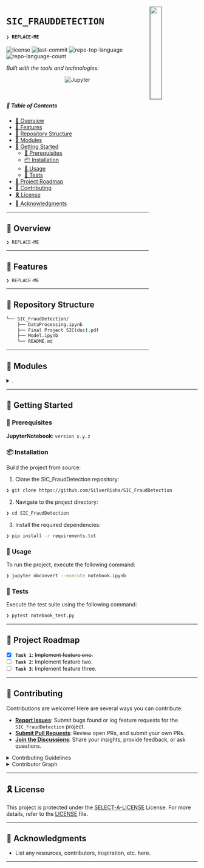 [<img src="LLM" align="right" width="25%" padding-right="350">]()

# `SIC_FRAUDDETECTION`

#### <code>❯ REPLACE-ME</code>

<p align="left">
	<img src="https://img.shields.io/github/license/SilverRisha/SIC_FraudDetection?style=flat&logo=opensourceinitiative&logoColor=white&color=0080ff" alt="license">
	<img src="https://img.shields.io/github/last-commit/SilverRisha/SIC_FraudDetection?style=flat&logo=git&logoColor=white&color=0080ff" alt="last-commit">
	<img src="https://img.shields.io/github/languages/top/SilverRisha/SIC_FraudDetection?style=flat&color=0080ff" alt="repo-top-language">
	<img src="https://img.shields.io/github/languages/count/SilverRisha/SIC_FraudDetection?style=flat&color=0080ff" alt="repo-language-count">
</p>
<p align="left">
		<em>Built with the tools and technologies:</em>
</p>
<p align="center">
	<img src="https://img.shields.io/badge/Jupyter-F37626.svg?style=flat&logo=Jupyter&logoColor=white" alt="Jupyter">
</p>

<br>

##### 🔗 Table of Contents

- [📍 Overview](#-overview)
- [👾 Features](#-features)
- [📂 Repository Structure](#-repository-structure)
- [🧩 Modules](#-modules)
- [🚀 Getting Started](#-getting-started)
    - [🔖 Prerequisites](#-prerequisites)
    - [📦 Installation](#-installation)
    - [🤖 Usage](#-usage)
    - [🧪 Tests](#-tests)
- [📌 Project Roadmap](#-project-roadmap)
- [🤝 Contributing](#-contributing)
- [🎗 License](#-license)
- [🙌 Acknowledgments](#-acknowledgments)

---

## 📍 Overview

<code>❯ REPLACE-ME</code>

---

## 👾 Features

<code>❯ REPLACE-ME</code>

---

## 📂 Repository Structure

```sh
└── SIC_FraudDetection/
    ├── DataProcessing.ipynb
    ├── Final Project SIC(doc).pdf
    ├── Model.ipynb
    └── README.md
```

---

## 🧩 Modules

<details closed><summary>.</summary>

| File | Summary |
| --- | --- |
| [DataProcessing.ipynb](https://github.com/SilverRisha/SIC_FraudDetection/blob/main/DataProcessing.ipynb) | <code>❯ REPLACE-ME</code> |
| [Model.ipynb](https://github.com/SilverRisha/SIC_FraudDetection/blob/main/Model.ipynb) | <code>❯ REPLACE-ME</code> |

</details>

---

## 🚀 Getting Started

### 🔖 Prerequisites

**JupyterNotebook**: `version x.y.z`

### 📦 Installation

Build the project from source:

1. Clone the SIC_FraudDetection repository:
```sh
❯ git clone https://github.com/SilverRisha/SIC_FraudDetection
```

2. Navigate to the project directory:
```sh
❯ cd SIC_FraudDetection
```

3. Install the required dependencies:
```sh
❯ pip install -r requirements.txt
```

### 🤖 Usage

To run the project, execute the following command:

```sh
❯ jupyter nbconvert --execute notebook.ipynb
```

### 🧪 Tests

Execute the test suite using the following command:

```sh
❯ pytest notebook_test.py
```

---

## 📌 Project Roadmap

- [X] **`Task 1`**: <strike>Implement feature one.</strike>
- [ ] **`Task 2`**: Implement feature two.
- [ ] **`Task 3`**: Implement feature three.

---

## 🤝 Contributing

Contributions are welcome! Here are several ways you can contribute:

- **[Report Issues](https://github.com/SilverRisha/SIC_FraudDetection/issues)**: Submit bugs found or log feature requests for the `SIC_FraudDetection` project.
- **[Submit Pull Requests](https://github.com/SilverRisha/SIC_FraudDetection/blob/main/CONTRIBUTING.md)**: Review open PRs, and submit your own PRs.
- **[Join the Discussions](https://github.com/SilverRisha/SIC_FraudDetection/discussions)**: Share your insights, provide feedback, or ask questions.

<details closed>
<summary>Contributing Guidelines</summary>

1. **Fork the Repository**: Start by forking the project repository to your github account.
2. **Clone Locally**: Clone the forked repository to your local machine using a git client.
   ```sh
   git clone https://github.com/SilverRisha/SIC_FraudDetection
   ```
3. **Create a New Branch**: Always work on a new branch, giving it a descriptive name.
   ```sh
   git checkout -b new-feature-x
   ```
4. **Make Your Changes**: Develop and test your changes locally.
5. **Commit Your Changes**: Commit with a clear message describing your updates.
   ```sh
   git commit -m 'Implemented new feature x.'
   ```
6. **Push to github**: Push the changes to your forked repository.
   ```sh
   git push origin new-feature-x
   ```
7. **Submit a Pull Request**: Create a PR against the original project repository. Clearly describe the changes and their motivations.
8. **Review**: Once your PR is reviewed and approved, it will be merged into the main branch. Congratulations on your contribution!
</details>

<details closed>
<summary>Contributor Graph</summary>
<br>
<p align="left">
   <a href="https://github.com{/SilverRisha/SIC_FraudDetection/}graphs/contributors">
      <img src="https://contrib.rocks/image?repo=SilverRisha/SIC_FraudDetection">
   </a>
</p>
</details>

---

## 🎗 License

This project is protected under the [SELECT-A-LICENSE](https://choosealicense.com/licenses) License. For more details, refer to the [LICENSE](https://choosealicense.com/licenses/) file.

---

## 🙌 Acknowledgments

- List any resources, contributors, inspiration, etc. here.

---
